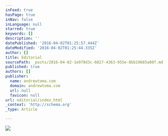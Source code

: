 ```yaml
---
inFeed: true
hasPage: true
inNav: false
inLanguage: null
starred: true
keywords: []
description: ''
datePublished: '2016-04-02T01:25:57.444Z'
dateModified: '2016-04-02T01:25:44.335Z'
author: []
title: Editorial
sourcePath: _posts/2016-04-02-1e978d3c-6027-4363-955e-8bb19685a00f.md
published: true
authors: []
publisher:
  name: andrewtoma.com
  domain: andrewtoma.com
  url: null
  favicon: null
url: editorial/index.html
_context: 'http://schema.org'
_type: Article

---
```

![](https://s3-us-west-2.amazonaws.com/the-grid-img/p/02071a5f283de9623a155c116601661abbd5dec0.jpg)